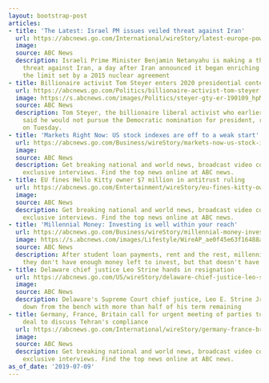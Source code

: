 ```yaml
---
layout: bootstrap-post
articles:
- title: 'The Latest: Israel PM issues veiled threat against Iran'
  url: https://abcnews.go.com/International/wireStory/latest-europe-powers-call-meeting-iran-nuke-deal-64214005
  image: 
  source: ABC News
  description: Israeli Prime Minister Benjamin Netanyahu is making a thinly veiled
    threat against Iran, a day after Iran announced it began enriching uranium beyond
    the limit set by a 2015 nuclear agreement
- title: Billionaire activist Tom Steyer enters 2020 presidential contest
  url: https://abcnews.go.com/Politics/billionaire-activist-tom-steyer-enters-2020-presidential-contest/story?id=64213865
  image: https://s.abcnews.com/images/Politics/steyer-gty-er-190109_hpMain_16x9_992.jpg
  source: ABC News
  description: Tom Steyer, the billionaire liberal activist who earlier this year
    said he would not pursue the Democratic nomination for president, reversed course
    on Tuesday.
- title: 'Markets Right Now: US stock indexes are off to a weak start'
  url: https://abcnews.go.com/Business/wireStory/markets-now-us-stock-indexes-off-weak-start-64214190
  image: 
  source: ABC News
  description: Get breaking national and world news, broadcast video coverage, and
    exclusive interviews. Find the top news online at ABC news.
- title: EU fines Hello Kitty owner $7 million in antitrust ruling
  url: https://abcnews.go.com/Entertainment/wireStory/eu-fines-kitty-owner-million-antitrust-ruling-64213971
  image: 
  source: ABC News
  description: Get breaking national and world news, broadcast video coverage, and
    exclusive interviews. Find the top news online at ABC news.
- title: 'Millennial Money: Investing is well within your reach'
  url: https://abcnews.go.com/Business/wireStory/millennial-money-investing-reach-64213902
  image: https://s.abcnews.com/images/Lifestyle/WireAP_ae0f45e63f16488a9a97eeddc3f41b6e_16x9_992.jpg
  source: ABC News
  description: After student loan payments, rent and the rest, millennials may feel
    they don't have enough money left to invest, but that doesn't have to be the case
- title: Delaware chief justice Leo Strine hands in resignation
  url: https://abcnews.go.com/US/wireStory/delaware-chief-justice-leo-strine-hands-resignation-64213867
  image: 
  source: ABC News
  description: Delaware's Supreme Court chief justice, Leo E. Strine Jr., is stepping
    down from the bench with more than half of his term remaining
- title: Germany, France, Britain call for urgent meeting of parties to Iran nuclear
    deal to discuss Tehran's compliance
  url: https://abcnews.go.com/International/wireStory/germany-france-britain-call-urgent-meeting-parties-iran-64213864
  image: 
  source: ABC News
  description: Get breaking national and world news, broadcast video coverage, and
    exclusive interviews. Find the top news online at ABC news.
as_of_date: '2019-07-09'
---
```


